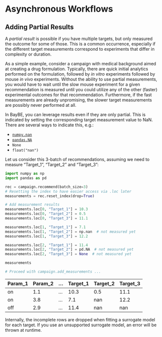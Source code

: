 # Asynchronous Workflows
## Adding Partial Results

A *partial result* is possible if you have multiple targets, but only measured the
outcome for some of those. This is a common occurrence, especially if the different
target measurements correspond to experiments that differ in complexity or duration.

As a simple example, consider a campaign with medical background aimed at creating a
drug formulation. Typically, there are quick initial analytics performed on the
formulation, followed by *in vitro* experiments followed by mouse *in vivo* experiments.
Without the ability to use partial measurements, you would have to wait until the slow
mouse experiment for a given recommendation is measured until you could utilize any of
the other (faster) experimental outcomes for that recommendation. Furthermore, if the fast
measurements are already unpromising, the slower target measurements are possibly never
performed at all.

In BayBE, you can leverage results even if they are only partial. This is indicated
by setting the corresponding target measurement value to NaN. There are several ways to indicate this, e.g.:

* [`numpy.nan`](https://numpy.org/doc/stable/reference/constants.html#numpy.nan)
* [`pandas.NA`](https://pandas.pydata.org/docs/reference/api/pandas.NA.html#pandas.NA)
* `None`
* `float("nan")`

Let us consider this 3-batch of recommendations, assuming
we need to measure “Target_1”, “Target_2” and “Target_3”:

```python
import numpy as np
import pandas as pd

rec = campaign.recommend(batch_size=3)
# Resetting the index to have easier access via .loc later
measurements = rec.reset_index(drop=True)

# Add measurement results
measurements.loc[0, "Target_1"] = 10.3
measurements.loc[0, "Target_2"] = 0.5
measurements.loc[0, "Target_3"] = 11.1

measurements.loc[1, "Target_1"] = 7.1
measurements.loc[1, "Target_2"] = np.nan  # not measured yet
measurements.loc[1, "Target_3"] = 12.2

measurements.loc[2, "Target_1"] = 11.4
measurements.loc[2, "Target_2"] = pd.NA  # not measured yet
measurements.loc[2, "Target_3"] = None  # not measured yet

measurements

# Proceed with campaign.add_measurements ...
```

| Param_1   |   Param_2 | …   |   Target_1 |   Target_2 |   Target_3 |
|-----------|-----------|-----|------------|------------|------------|
| on        |       1.1 | …   |       10.3 |        0.5 |       11.1 |
| on        |       3.8 | …   |        7.1 |      nan   |       12.2 |
| off       |       2.9 | …   |       11.4 |      nan   |      nan   |

Internally, the incomplete rows are dropped when fitting a surrogate model for each
target. If you use an unsupported surrogate model, an error will be thrown at runtime.